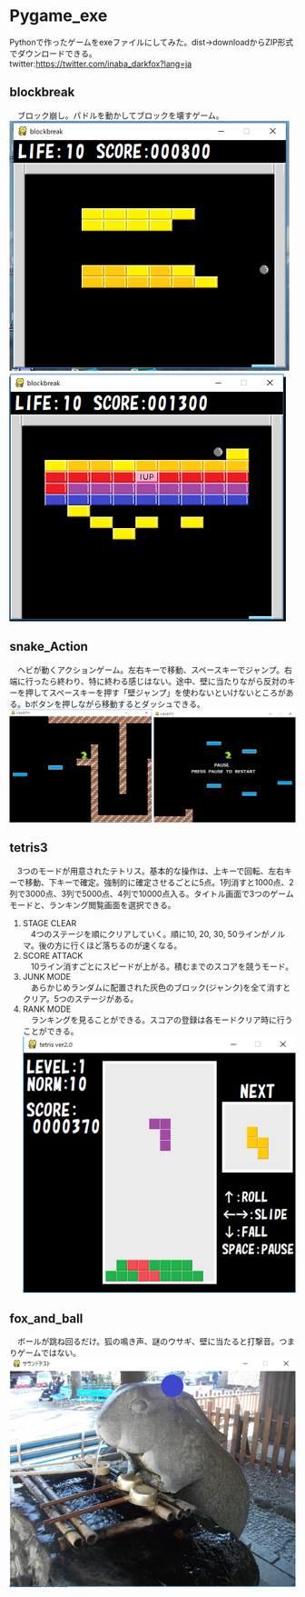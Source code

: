# Pygame_exe
Pythonで作ったゲームをexeファイルにしてみた。dist→downloadからZIP形式でダウンロードできる。  
twitter:https://twitter.com/inaba_darkfox?lang=ja  
## blockbreak  
　ブロック崩し。パドルを動かしてブロックを壊すゲーム。  
 ![sampleimages](https://github.com/inaridarkfox4231/Pygame_exe/blob/sample/sampleimages/blockbreak_1.PNG)
 ![sampleimages](https://github.com/inaridarkfox4231/Pygame_exe/blob/sample/sampleimages/blockbreak_2.PNG)
## snake_Action
　ヘビが動くアクションゲーム。左右キーで移動、スペースキーでジャンプ。右端に行ったら終わり、特に終わる感じはない。途中、壁に当たりながら反対のキーを押してスペースキーを押す「壁ジャンプ」を使わないといけないところがある。bボタンを押しながら移動するとダッシュできる。  
 ![sampleimage](https://github.com/inaridarkfox4231/Pygame_exe/blob/sample/sampleimages/snake_Action.PNG)
## tetris3
　3つのモードが用意されたテトリス。基本的な操作は、上キーで回転、左右キーで移動、下キーで確定。強制的に確定させるごとに5点。1列消すと1000点、2列で3000点、3列で5000点、4列で10000点入る。タイトル画面で3つのゲームモードと、ランキング閲覧画面を選択できる。
1. STAGE CLEAR  
　4つのステージを順にクリアしていく。順に10, 20, 30, 50ラインがノルマ。後の方に行くほど落ちるのが速くなる。  
2. SCORE ATTACK  
　10ライン消すごとにスピードが上がる。積むまでのスコアを競うモード。  
3. JUNK MODE  
　あらかじめランダムに配置された灰色のブロック(ジャンク)を全て消すとクリア。5つのステージがある。  
4. RANK MODE  
　ランキングを見ることができる。スコアの登録は各モードクリア時に行うことができる。  
 ![sampleimage](https://github.com/inaridarkfox4231/Pygame_exe/blob/sample/sampleimages/tetris3.PNG)
 ## fox_and_ball
　ボールが跳ね回るだけ。狐の鳴き声、謎のウサギ、壁に当たると打撃音。つまりゲームではない。  
 ![sampleimage](https://github.com/inaridarkfox4231/Pygame_exe/blob/sample/sampleimages/fox_and_ball.PNG)
